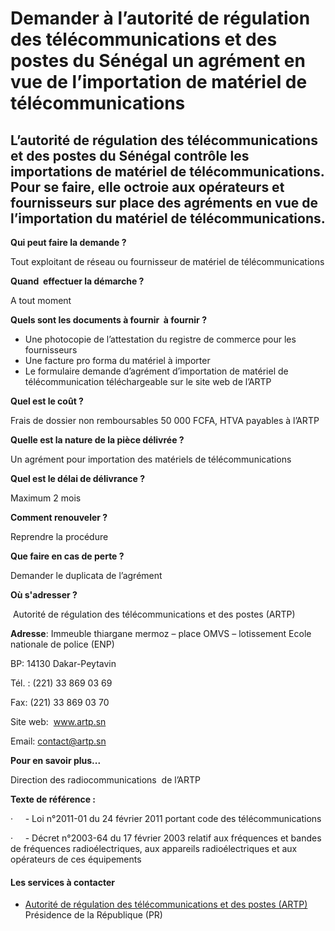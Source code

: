 # Demander à l’autorité de régulation des télécommunications et des postes du Sénégal un agrément en vue de l’importation de matériel de télécommunications

L’autorité de régulation des télécommunications et des postes du Sénégal contrôle les importations de matériel de télécommunications. Pour se faire, elle octroie aux opérateurs et fournisseurs sur place des agréments en vue de l’importation du matériel de télécommunications.
-----------------------------------------------------------------------------------------------------------------------------------------------------------------------------------------------------------------------------------------------------------------------------------

**Qui peut faire la demande ?**

Tout exploitant de réseau ou fournisseur de matériel de télécommunications

**Quand  effectuer la démarche ?**

A tout moment

**Quels sont les documents à fournir  à fournir ?**

*   Une photocopie de l’attestation du registre de commerce pour les fournisseurs
*   Une facture pro forma du matériel à importer
*   Le formulaire demande d’agrément d’importation de matériel de télécommunication téléchargeable sur le site web de l’ARTP

**Quel est le coût ?**

Frais de dossier non remboursables 50 000 FCFA, HTVA payables à l’ARTP

**Quelle est la nature de la pièce délivrée ?**

Un agrément pour importation des matériels de télécommunications

**Quel est le délai de délivrance ?**

Maximum 2 mois

**Comment renouveler ?**

Reprendre la procédure

**Que faire en cas de perte ?**

Demander le duplicata de l’agrément

**Où s'adresser ?**

 Autorité de régulation des télécommunications et des postes (ARTP)

**Adresse**: Immeuble thiargane mermoz – place OMVS – lotissement Ecole nationale de police (ENP)

BP: 14130 Dakar-Peytavin

Tél. : (221) 33 869 03 69

Fax: (221) 33 869 03 70

Site web:  www.artp.sn

Email: contact@artp.sn

[](../../../services/.md)

**Pour en savoir plus...**

Direction des radiocommunications  de l’ARTP

**Texte de référence :**

·     - Loi n°2011-01 du 24 février 2011 portant code des télécommunications 

·     - Décret n°2003-64 du 17 février 2003 relatif aux fréquences et bandes de fréquences radioélectriques, aux appareils radioélectriques et aux opérateurs de ces équipements

#### Les services à contacter

*   [Autorité de régulation des télécommunications et des postes (ARTP)](../../../services/autorite-de-regulation-des-telecommunications-et-des-postes-artp.md) Présidence de la République (PR)